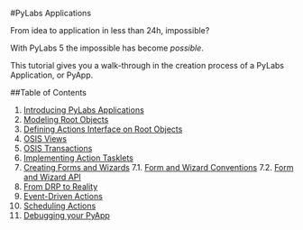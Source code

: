 #PyLabs Applications

From idea to application in less than 24h, impossible?

With PyLabs 5 the impossible has become *possible*.

This tutorial gives you a walk-through in the creation process of a PyLabs Application, or PyApp.


##Table of Contents

1. [Introducing PyLabs Applications](/sampleapp/#/doc/sampleapp)
2. [Modeling Root Objects](/sampleapp/#/doc/modeling)
3. [Defining Actions Interface on Root Objects](/sampleapp/#/doc/action)
4. [OSIS Views](/sampleapp/#/doc/osisviews)
5. [OSIS Transactions](/sampleapp/#/doc/osistransactions)
6. [Implementing Action Tasklets](/sampleapp/#/doc/actiontasklet)
7. [Creating Forms and Wizards](/sampleapp/#/doc/formwizardpractical)
    7.1. [Form and Wizard Conventions](/sampleapp/#/doc/formwizardconventions)
    7.2. [Form and Wizard API](/sampleapp/#/doc/formwizard)
8. [From DRP to Reality](/sampleapp/#/doc/reality)
9. [Event-Driven Actions](/sampleapp/#/doc/eventdrivenactions)
10. [Scheduling Actions](/sampleapp/#/doc/scheduling)
11. [Debugging your PyApp](/sampleapp/#/doc/pyappdebug)